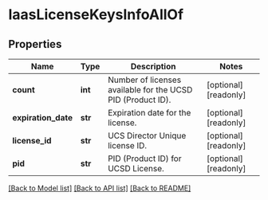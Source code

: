 # IaasLicenseKeysInfoAllOf

## Properties
Name | Type | Description | Notes
------------ | ------------- | ------------- | -------------
**count** | **int** | Number of licenses available for the UCSD PID (Product ID).   | [optional] [readonly] 
**expiration_date** | **str** | Expiration date for the license.   | [optional] [readonly] 
**license_id** | **str** | UCS Director Unique license ID.   | [optional] [readonly] 
**pid** | **str** | PID (Product ID) for UCSD License.    | [optional] [readonly] 

[[Back to Model list]](../README.md#documentation-for-models) [[Back to API list]](../README.md#documentation-for-api-endpoints) [[Back to README]](../README.md)


